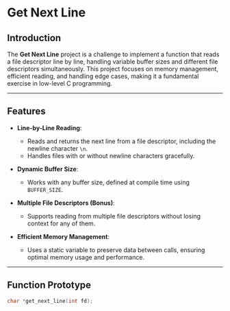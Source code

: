 # **Get Next Line**

## **Introduction**

The **Get Next Line** project is a challenge to implement a function that reads a file descriptor line by line, handling variable buffer sizes and different file descriptors simultaneously. This project focuses on memory management, efficient reading, and handling edge cases, making it a fundamental exercise in low-level C programming.

---

## **Features**

- **Line-by-Line Reading**: 
  - Reads and returns the next line from a file descriptor, including the newline character `\n`.
  - Handles files with or without newline characters gracefully.

- **Dynamic Buffer Size**:
  - Works with any buffer size, defined at compile time using `BUFFER_SIZE`.

- **Multiple File Descriptors (Bonus)**:
  - Supports reading from multiple file descriptors without losing context for any of them.

- **Efficient Memory Management**:
  - Uses a static variable to preserve data between calls, ensuring optimal memory usage and performance.

---

## **Function Prototype**

```c
char *get_next_line(int fd);
